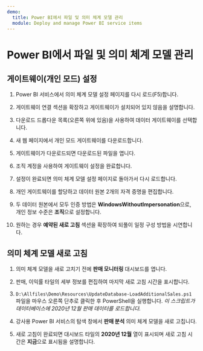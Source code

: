 ```yaml
---
demo:
  title: Power BI에서 파일 및 의미 체계 모델 관리
  module: Deploy and manage Power BI service items
---
```

# Power BI에서 파일 및 의미 체계 모델 관리

## 게이트웨이(개인 모드) 설정

1. Power BI 서비스에서 의미 체계 모델 설정 페이지를 다시 로드(F5)합니다.

1. 게이트웨이 연결 섹션을 확장하고 게이트웨이가 설치되어 있지 않음을 설명합니다.

1. 다운로드 드롭다운 목록(오른쪽 위에 있음)을 사용하여 데이터 게이트웨이를 선택합니다.

1. 새 웹 페이지에서 개인 모드 게이트웨이를 다운로드합니다.

1. 게이트웨이가 다운로드되면 다운로드된 파일을 엽니다.

1. 조직 계정을 사용하여 게이트웨이 설정을 완료합니다.

1. 설정이 완료되면 의미 체계 모델 설정 페이지로 돌아가서 다시 로드합니다.

1. 개인 게이트웨이를 할당하고 데이터 원본 2개의 자격 증명을 편집합니다.

1. 두 데이터 원본에서 모두 인증 방법은 **WindowsWithoutImpersonation**으로, 개인 정보 수준은 **조직**으로 설정합니다.

1. 원하는 경우 **예약된 새로 고침** 섹션을 확장하여 되풀이 일정 구성 방법을 시연합니다.

## 의미 체계 모델 새로 고침

1. 의미 체계 모델을 새로 고치기 전에 **판매 모니터링** 대시보드를 엽니다.

1. 판매, 이익률 타일의 세부 정보를 편집하여 마지막 새로 고침 시간을 표시합니다.

1. `D:\Allfiles\Demo\Resources\UpdateDatabase-LoadAdditionalSales.ps1` 파일을 마우스 오른쪽 단추로 클릭한 후 PowerShell을 실행합니다. *이 스크립트가 데이터베이스에 2020년 12월 판매 데이터를 로드합니다.*

1. 강사용 Power BI 서비스의 탐색 창에서 **판매 분석** 의미 체계 모델을 새로 고칩니다.

1. 새로 고침이 완료되면 대시보드 타일의 **2020년 12월** 열이 표시되며 새로 고침 시간은 **지금**으로 표시됨을 설명합니다.
